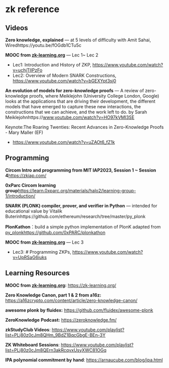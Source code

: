 # zk reference


## Videos

**Zero knowledge, explained** — at 5 levels of difficulty  with Amit Sahai, Wiredhttps://youtu.be/fOGdb1CTu5c

**MOOC from [zk-learning.org](http://zk-learning.org/)** — Lec 1~ Lec 2

- Lec1: Introduction and History of ZKP, https://www.youtube.com/watch?v=uchjTIlPzFo
- Lec2: Overview of Modern SNARK Constructions, https://www.youtube.com/watch?v=bGEXYpt3sj0

**An evolution of models for zero-knowledge proofs** — A review of zero-knowledge proofs, where Meiklejohn (University College London, Google) looks at the applications that are driving their development, the different models that have emerged to capture these new interactions, the constructions that we can achieve, and the work left to do. by Sarah Meiklejohnhttps://www.youtube.com/watch?v=HO97kVMI3SE



Keynote:The Roaring Twenties: Recent Advances in Zero-Knowledge Proofs - Mary Maller (EF)

- https://www.youtube.com/watch?v=uZAOt6_fZ1k 



## Programming

**Circom Intro and programming from MIT IAP2023, Session 1 ~ Session 4**https://zkiap.com/

**0xParc Circom learning group**https://learn.0xparc.org/materials/halo2/learning-group-1/introduction/

**SNARK (PLONK) compiler, prover, and verifier in Python** — intended for educational value by Vitalik Buterinhttps://github.com/ethereum/research/tree/master/py_plonk

**PlonKathon**：build a simple python implementation of PlonK adapted from [py_plonk](https://github.com/ethereum/research/tree/master/py_plonk)https://github.com/0xPARC/plonkathon

**MOOC from [zk-learning.org](http://zk-learning.org/)** — Lec 3

- Lec3: # Programming ZKPs, https://www.youtube.com/watch?v=UpRSaG6iuks



## Learning Resources

**MOOC from [zk-learning.org](http://zk-learning.org):** https://zk-learning.org/

**Zero Knowledge Canon, part 1 & 2 from a16z:** https://a16zcrypto.com/content/article/zero-knowledge-canon/

**awesome plonk by fluidex:** https://github.com/fluidex/awesome-plonk

**ZeroKnowledge** **Podcast:** https://zeroknowledge.fm/

**zkStudyClub Videos**: https://www.youtube.com/playlist?list=PLj80z0cJm8QHm_9BdZ1BqcGbgE-BEn-3Y

**ZK Whiteboard Sessions**: https://www.youtube.com/playlist?list=PLj80z0cJm8QErn3akRcqvxUsyXWC81OGq

**IPA polynomial commitment by hand**: https://arnaucube.com/blog/ipa.html
